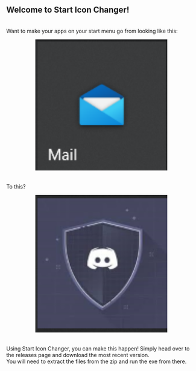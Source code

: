 ## Welcome to Start Icon Changer!
<br>
Want to make your apps on your start menu go from looking like this:
<br>
<p align="center">
  <img src="/images/mail.png" width="350" title="Old Style">
</p>
<br>
To this?
<br>
<p align="center">
  <img src="/images/discord.png" width="350" title="New Style">
</p>
<br>
Using Start Icon Changer, you can make this happen! Simply head over to the releases page and download the most recent version.
<br>
You will need to extract the files from the zip and run the exe from there.